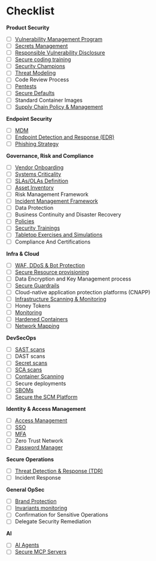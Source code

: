 
# Checklist

<!-- markdownlint-disable MD036 -->
**Product Security**

- [ ] [Vulnerability Management Program](./product-security/vulnerability-management-program.md)
- [ ] [Secrets Management](./product-security/secrets-management.md)
- [ ] [Responsible Vulnerability Disclosure](./product-security/responsible-vulnerability-disclosure.md)
- [ ] [Secure coding training](./product-security/secure-coding-training.md)
- [ ] [Security Champions](./product-security/security-champions.md)
- [ ] [Threat Modeling](./product-security/threat-modeling.md)
- [ ] Code Review Process
- [ ] [Pentests](./product-security/pentests.md)
- [ ] [Secure Defaults](./product-security/secure-defaults.md)
- [ ] Standard Container Images
- [ ] [Supply Chain Policy & Management](grc/supply-chain.md)

**Endpoint Security**

- [ ] [MDM](./endpoint-security/mdm.md)
- [ ] [Endpoint Detection and Response (EDR)](./endpoint-security/endpoint-detection-response.md)
- [ ] [Phishing Strategy](./endpoint-security/phishing-strategy.md)

**Governance, Risk and Compliance**

- [ ] [Vendor Onboarding](./grc/vendor-onboarding.md)
- [ ] [Systems Criticality](./grc/systems-criticality.md)
- [ ] [SLAs/OLAs Definition](./grc/sla-ola.md)
- [ ] [Asset Inventory](./grc/asset-inventory.md)
- [ ] Risk Management Framework
- [ ] [Incident Management Framework](./grc/incident-management.md)
- [ ] Data Protection
- [ ] Business Continuity and Disaster Recovery
- [ ] [Policies](./grc/policies.md)
- [ ] [Security Trainings](./grc/security-training.md)
- [ ] [Tabletop Exercises and Simulations](./grc/tabletop-simulations.md)
- [ ] Compliance And Certifications

**Infra & Cloud**

- [ ] [WAF, DDoS & Bot Protection](./infra/waf.md)
- [ ] [Secure Resource provisioning](./infra/secure-resource-provisioning.md)
- [ ] Data Encryption and Key Management process
- [ ] [Secure Guardrails](./infra/secure-guardrails.md)
- [ ] Cloud-native application protection platforms (CNAPP)
- [ ] [Infrastructure Scanning & Monitoring](./infra/infrastructure-scanning.md)
- [ ] Honey Tokens
- [ ] [Monitoring](./infra/monitoring.md)
- [ ] [Hardened Containers](./infra/hardened-containers.md)
- [ ] [Network Mapping](./infra/network-mapping.md)

**DevSecOps**

- [ ] [SAST scans](./devsecops/sast-scans.md)
- [ ] DAST scans
- [ ] [Secret scans](./devsecops/secrets-scans.md)
- [ ] [SCA scans](./devsecops/sca-scans.md)
- [ ] [Container Scanning](./devsecops/container-scanning.md)
- [ ] Secure deployments
- [ ] [SBOMs](./devsecops/sboms.md)
- [ ] [Secure the SCM Platform](./devsecops/secure-the-scm-platform.md)

**Identity & Access Management**

- [ ] [Access Management](./identity-access-management/access-management.md)
- [ ] [SSO](./identity-access-management/sso.md)
- [ ] [MFA](./identity-access-management/mfa.md)
- [ ] Zero Trust Network
- [ ] [Password Manager](./identity-access-management/password-manager.md)

**Secure Operations**

- [ ] [Threat Detection & Response (TDR)](./soc/tdr.md)
- [ ] Incident Response

**General OpSec**

- [ ] [Brand Protection](./opsec/brand-protection.md)
- [ ] [Invariants monitoring](./opsec/invariants.md)
- [ ] Confirmation for Sensitive Operations
- [ ] Delegate Security Remediation

**AI**

- [ ] [AI Agents](./ai/agents.md)
- [ ] [Secure MCP Servers](./ai/mcp_servers.md)

<!-- markdownlint-enable MD036 -->
